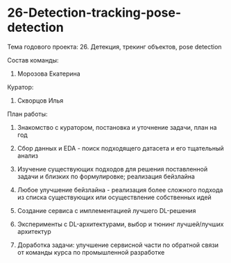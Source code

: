 # 26-Detection-tracking-pose-detection
Тема годового проекта:
26. Детекция, трекинг объектов, pose detection

Состав команды:
1. Морозова Екатерина

Куратор:
1. Скворцов Илья

План работы:
1. Знакомство с куратором, постановка и уточнение задачи, план на год

2. Сбор данных и EDA - поиск подходящего датасета и его тщательный анализ

3. Изучение существующих подходов для решения поставленной задачи и близких по формулировке; реализация бейзлайна  

4. Любое улучшение бейзлайна - реализация более сложного подхода из списка существующих или осуществление собственных идей

5. Создание сервиса с имплементацией лучшего DL-решения

6. Эксперименты с DL-архитектурами, выбор и тюнинг лучшей/лучших архитектур

7. Доработка задачи: улучшение сервисной части по обратной связи от команды курса по промышленной разработке
